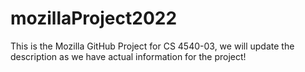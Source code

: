 # mozillaProject2022
This is the Mozilla GitHub Project for CS 4540-03, we will update the description as we have actual information for the project!
